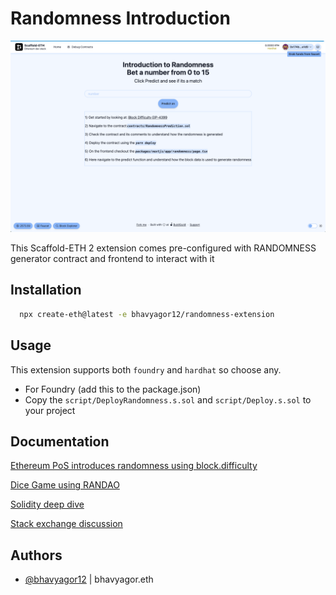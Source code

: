 # Randomness Introduction

![alt text](./randomness.png)

This Scaffold-ETH 2 extension comes pre-configured with RANDOMNESS generator contract and frontend to interact with it 

## Installation
```bash
  npx create-eth@latest -e bhavyagor12/randomness-extension
```
## Usage

This extension supports both `foundry` and `hardhat` so choose any.

- For Foundry (add this to the package.json)
- Copy the `script/DeployRandomness.s.sol` and `script/Deploy.s.sol` to your project

## Documentation

[Ethereum PoS introduces randomness using block.difficulty](https://eips.ethereum.org/EIPS/eip-4399)

[Dice Game using RANDAO](https://app.buidlguidl.com/build/NpGDQHQ1140K9QaG5kth)

[Solidity deep dive](https://soliditydeveloper.com/prevrandao)

[Stack exchange discussion](https://ethereum.stackexchange.com/questions/143504/blockhash-and-block-timestamp-manipulation-in-pos)
## Authors

- [@bhavyagor12](https://www.github.com/bhavyagor12) | bhavyagor.eth
